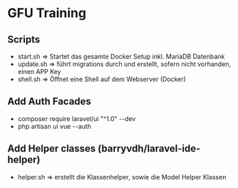 # GFU Training

## Scripts

-   start.sh => Startet das gesamte Docker Setup inkl. MariaDB Datenbank
-   update.sh => führt migrations durch und erstellt, sofern nicht vorhanden, einen APP Key
-   shell.sh => Öffnet eine Shell auf dem Webserver (Docker)

## Add Auth Facades

-   composer require laravel/ui "^1.0" --dev
-   php artisan ui vue --auth

## Add Helper classes (barryvdh/laravel-ide-helper)

- helper.sh => erstellt die Klassenhelper, sowie die Model Helper Klassen
